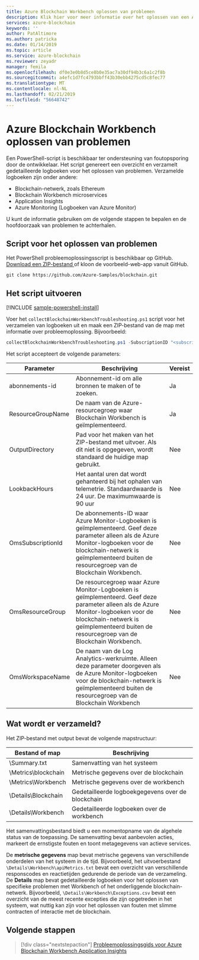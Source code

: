 ```yaml
---
title: Azure Blockchain Workbench oplossen van problemen
description: Klik hier voor meer informatie over het oplossen van een Azure Blockchain Workbench-toepassing.
services: azure-blockchain
keywords: ''
author: PatAltimore
ms.author: patricka
ms.date: 01/14/2019
ms.topic: article
ms.service: azure-blockchain
ms.reviewer: zeyadr
manager: femila
ms.openlocfilehash: df0e3e0b8d5ce8b0e35ac7a30df94b3c6a1c2f8b
ms.sourcegitcommit: a4efc1d7fc4793bbff43b30ebb4275cd5c8fec77
ms.translationtype: MT
ms.contentlocale: nl-NL
ms.lasthandoff: 02/21/2019
ms.locfileid: "56648742"
---
```

# <a name="azure-blockchain-workbench-troubleshooting"></a>Azure Blockchain Workbench oplossen van problemen

Een PowerShell-script is beschikbaar ter ondersteuning van foutopsporing door de ontwikkelaar. Het script genereert een overzicht en verzamelt gedetailleerde logboeken voor het oplossen van problemen. Verzamelde logboeken zijn onder andere:

* Blockchain-netwerk, zoals Ethereum
* Blockchain Workbench microservices
* Application Insights
* Azure Monitoring (Logboeken van Azure Monitor)

U kunt de informatie gebruiken om de volgende stappen te bepalen en de hoofdoorzaak van problemen te achterhalen.

## <a name="troubleshooting-script"></a>Script voor het oplossen van problemen

Het PowerShell probleemoplossingsscript is beschikbaar op GitHub. [Download een ZIP-bestand ](https://github.com/Azure-Samples/blockchain/archive/master.zip) of kloon de voorbeeld-web-app vanuit GitHub.

```
git clone https://github.com/Azure-Samples/blockchain.git
```

## <a name="run-the-script"></a>Het script uitvoeren
[!INCLUDE [sample-powershell-install](../../../includes/sample-powershell-install.md)]

Voer het `collectBlockchainWorkbenchTroubleshooting.ps1` script voor het verzamelen van logboeken uit en maak een ZIP-bestand van de map met informatie over probleemoplossing. Bijvoorbeeld:

``` powershell
collectBlockchainWorkbenchTroubleshooting.ps1 -SubscriptionID "<subscription_id>" -ResourceGroupName "workbench-resource-group-name"
```
Het script accepteert de volgende parameters:

| Parameter  | Beschrijving | Vereist |
|---------|---------|----|
| abonnements-id | Abonnement-id om alle bronnen te maken of te zoeken. | Ja |
| ResourceGroupName | De naam van de Azure-resourcegroep waar Blockchain Workbench is geïmplementeerd. | Ja |
| OutputDirectory | Pad voor het maken van het ZIP-bestand met uitvoer. Als dit niet is opgegeven, wordt standaard de huidige map gebruikt. | Nee |
| LookbackHours | Het aantal uren dat wordt gehanteerd bij het ophalen van telemetrie. Standaardwaarde is 24 uur. De maximumwaarde is 90 uur | Nee |
| OmsSubscriptionId | De abonnements-ID waar Azure Monitor-Logboeken is geïmplementeerd. Geef deze parameter alleen als de Azure Monitor-logboeken voor de blockchain-netwerk is geïmplementeerd buiten de resourcegroep van de Blockchain Workbench.| Nee |
| OmsResourceGroup |De resourcegroep waar Azure Monitor-Logboeken is geïmplementeerd. Geef deze parameter alleen als de Azure Monitor-logboeken voor de blockchain-netwerk is geïmplementeerd buiten de resourcegroep van de Blockchain Workbench.| Nee |
| OmsWorkspaceName | De naam van de Log Analytics-werkruimte. Alleen deze parameter doorgeven als de Azure Monitor-logboeken voor de blockchain-netwerk is geïmplementeerd buiten de resourcegroep van de Blockchain Workbench | Nee |

## <a name="what-is-collected"></a>Wat wordt er verzameld?

Het ZIP-bestand met output bevat de volgende mapstructuur:

| Bestand of map | Beschrijving  |
|---------|---------|
| \Summary.txt | Samenvatting van het systeem |
| \Metrics\blockchain | Metrische gegevens over de blockchain |
| \Metrics\Workbench | Metrische gegevens over de workbench |
| \Details\Blockchain | Gedetailleerde logboekgegevens over de blockchain |
| \Details\Workbench | Gedetailleerde logboeken over de workbench |

Het samenvattingsbestand biedt u een momentopname van de algehele status van de toepassing. De samenvatting bevat aanbevolen acties, markeert de ernstigste fouten en toont metagegevens van actieve services.

De **metrische gegevens** map bevat metrische gegevens van verschillende onderdelen van het systeem in de tijd. Bijvoorbeeld, het uitvoerbestand `\Details\Workbench\apiMetrics.txt` bevat een overzicht van verschillende responscodes en reactietijden gedurende de periode van de verzameling. De **Details** map bevat gedetailleerde logboeken voor het oplossen van specifieke problemen met Workbench of het onderliggende blockchain-netwerk. Bijvoorbeeld, `\Details\Workbench\Exceptions.csv` bevat een overzicht van de meest recente excepties die zijn opgetreden in het systeem, wat nuttig kan zijn voor het oplossen van fouten met slimme contracten of interactie met de blockchain. 

## <a name="next-steps"></a>Volgende stappen

> [!div class="nextstepaction"]
> [Probleemoplossingsgids voor Azure Blockchain Workbench Application Insights](https://aka.ms/workbenchtroubleshooting)
